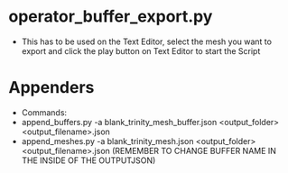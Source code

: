 # operator_buffer_export.py
- This has to be used on the Text Editor, select the mesh you want to export and click the play button on Text Editor to start the Script

# Appenders
- Commands:
 - append_buffers.py -a blank_trinity_mesh_buffer.json <output_folder> <output_filename>.json
 - append_meshes.py -a blank_trinity_mesh.json <output_folder> <output_filename>.json (REMEMBER TO CHANGE BUFFER NAME IN THE INSIDE OF THE OUTPUTJSON)
